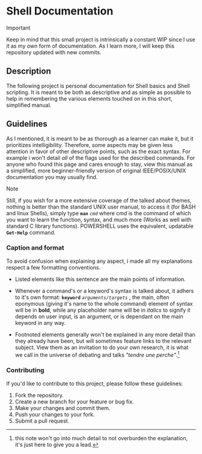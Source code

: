# Shell Documentation
> [!IMPORTANT]
> Keep in mind that this small project is intrinsically a constant WIP since I use it as my own form of documentation. As I learn more, I will keep this repository updated with new commits.

## Description
The following project is personal documentation for Shell basics and Shell scripting. It is meant to be both as descriptive and as simple as possible to help in remembering the various elements touched on in this short, simplified manual.

## Guidelines
As I mentioned, it is meant to be as thorough as a learner can make it, but it prioritizes intelligibility. Therefore, some aspects may be given less attention in favor of other descriptive points, such as the exact syntax. For example i won't detail *all* of the flags used for the described commands. For anyone who found this page and cares enough to stay, view this manual as a simplified, more beginner-friendly version of original IEEE/POSIX/UNIX documentation you may usually find.
> [!NOTE]
> Still, if you wish for a more extensive coverage of the talked about themes, nothing is better than the standard UNIX user manual, to access it (for BASH and linux Shells), simply type **`man`** *`cmd`* where *cmd* is the command of which you want to learn the function, syntax, and much more (Works as well with standard C library functions). POWERSHELL uses the equivalent, updatable **`Get-Help`** command.

### Caption and format
To avoid confusion when explaining any aspect, i made all my explanations respect a few formatting conventions.

- Listed elements like this sentence are the main points of information.
  
- Whenever a command's or a keyword's syntax is talked about, it adhers to it's own format:
**`keyword`** *`arguments/targets`* , the main, often eponymous (giving it's name to the whole command) element of syntax will be in **bold**, while any placeholder name will be in *italics* to signify it depends on user input, is an argument, or is dependant on the main keyword in any way.

- Footnoted elements generally won't be explained in any more detail than they already have been, but will sometimes feature links to the relevant subject. View them as an invitation to do your own research, it is what we call in the universe of debating and talks *"tendre une perche"*.[^1]

[^1]: this note won't go into much detail to not overburden the explanation, it's just here to give you a lead.
### Contributing
If you'd like to contribute to this project, please follow these guidelines:

1. Fork the repository.
2. Create a new branch for your feature or bug fix.
3. Make your changes and commit them.
4. Push your changes to your fork.
5. Submit a pull request.
